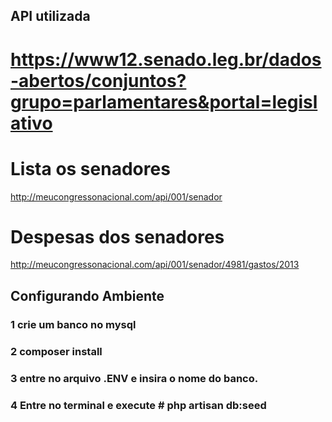 ## API utilizada 

# https://www12.senado.leg.br/dados-abertos/conjuntos?grupo=parlamentares&portal=legislativo

# Lista os senadores 
http://meucongressonacional.com/api/001/senador
# Despesas dos senadores 
http://meucongressonacional.com/api/001/senador/4981/gastos/2013

## Configurando Ambiente
### 1 crie um banco no mysql
### 2 composer install
### 3 entre no arquivo .ENV e insira o nome do banco.
### 4 Entre no terminal e execute # php artisan db:seed

